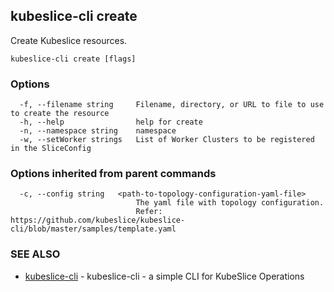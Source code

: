 ## kubeslice-cli create

Create Kubeslice resources.

```
kubeslice-cli create [flags]
```

### Options

```
  -f, --filename string     Filename, directory, or URL to file to use to create the resource
  -h, --help                help for create
  -n, --namespace string    namespace
  -w, --setWorker strings   List of Worker Clusters to be registered in the SliceConfig
```

### Options inherited from parent commands

```
  -c, --config string   <path-to-topology-configuration-yaml-file>
                        	The yaml file with topology configuration. 
                        	Refer: https://github.com/kubeslice/kubeslice-cli/blob/master/samples/template.yaml
```

### SEE ALSO

* [kubeslice-cli](kubeslice-cli.md)	 - kubeslice-cli - a simple CLI for KubeSlice Operations


